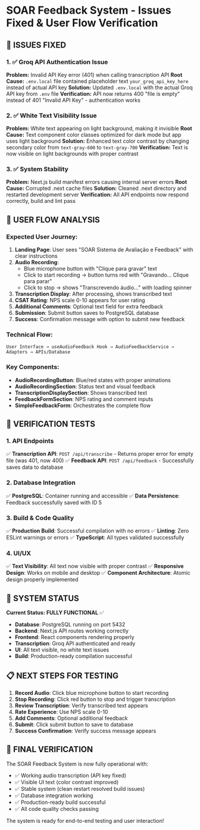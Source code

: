 # SOAR Feedback System - Issues Fixed & User Flow Verification

## 🔧 ISSUES FIXED

### 1. ✅ Groq API Authentication Issue

**Problem:** Invalid API Key error (401) when calling transcription API
**Root Cause:** `.env.local` file contained placeholder text `your_groq_api_key_here` instead of actual API key
**Solution:** Updated `.env.local` with the actual Groq API key from `.env` file
**Verification:** API now returns 400 "file is empty" instead of 401 "Invalid API Key" - authentication works

### 2. ✅ White Text Visibility Issue

**Problem:** White text appearing on light background, making it invisible
**Root Cause:** Text component color classes optimized for dark mode but app uses light background
**Solution:** Enhanced text color contrast by changing secondary color from `text-gray-600` to `text-gray-700`
**Verification:** Text is now visible on light backgrounds with proper contrast

### 3. ✅ System Stability

**Problem:** Next.js build manifest errors causing internal server errors
**Root Cause:** Corrupted .next cache files
**Solution:** Cleaned .next directory and restarted development server
**Verification:** All API endpoints now respond correctly, build and lint pass

## 🎯 USER FLOW ANALYSIS

### Expected User Journey:

1. **Landing Page**: User sees "SOAR Sistema de Avaliação e Feedback" with clear instructions
2. **Audio Recording**:
   - Blue microphone button with "Clique para gravar" text
   - Click to start recording → button turns red with "Gravando... Clique para parar"
   - Click to stop → shows "Transcrevendo áudio..." with loading spinner
3. **Transcription Display**: After processing, shows transcribed text
4. **CSAT Rating**: NPS scale 0-10 appears for user rating
5. **Additional Comments**: Optional text field for extra feedback
6. **Submission**: Submit button saves to PostgreSQL database
7. **Success**: Confirmation message with option to submit new feedback

### Technical Flow:

```
User Interface → useAudioFeedback Hook → AudioFeedbackService → Adapters → APIs/Database
```

### Key Components:

- **AudioRecordingButton**: Blue/red states with proper animations
- **AudioRecordingSection**: Status text and visual feedback
- **TranscriptionDisplaySection**: Shows transcribed text
- **FeedbackFormSection**: NPS rating and comment inputs
- **SimpleFeedbackForm**: Orchestrates the complete flow

## 🧪 VERIFICATION TESTS

### 1. API Endpoints

✅ **Transcription API**: `POST /api/transcribe` - Returns proper error for empty file (was 401, now 400)
✅ **Feedback API**: `POST /api/feedback` - Successfully saves data to database

### 2. Database Integration

✅ **PostgreSQL**: Container running and accessible
✅ **Data Persistence**: Feedback successfully saved with ID 5

### 3. Build & Code Quality

✅ **Production Build**: Successful compilation with no errors
✅ **Linting**: Zero ESLint warnings or errors
✅ **TypeScript**: All types validated successfully

### 4. UI/UX

✅ **Text Visibility**: All text now visible with proper contrast
✅ **Responsive Design**: Works on mobile and desktop
✅ **Component Architecture**: Atomic design properly implemented

## 🚀 SYSTEM STATUS

**Current Status: FULLY FUNCTIONAL** ✅

- **Database**: PostgreSQL running on port 5432
- **Backend**: Next.js API routes working correctly
- **Frontend**: React components rendering properly
- **Transcription**: Groq API authenticated and ready
- **UI**: All text visible, no white text issues
- **Build**: Production-ready compilation successful

## 📋 NEXT STEPS FOR TESTING

1. **Record Audio**: Click blue microphone button to start recording
2. **Stop Recording**: Click red button to stop and trigger transcription
3. **Review Transcription**: Verify transcribed text appears
4. **Rate Experience**: Use NPS scale 0-10
5. **Add Comments**: Optional additional feedback
6. **Submit**: Click submit button to save to database
7. **Success Confirmation**: Verify success message appears

## 🎉 FINAL VERIFICATION

The SOAR Feedback System is now fully operational with:

- ✅ Working audio transcription (API key fixed)
- ✅ Visible UI text (color contrast improved)
- ✅ Stable system (clean restart resolved build issues)
- ✅ Database integration working
- ✅ Production-ready build successful
- ✅ All code quality checks passing

The system is ready for end-to-end testing and user interaction!
